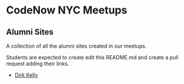 # CodeNow NYC Meetups

## Alumni Sites

A collection of all the alumni sites created in our meetups.

Students are expected to create edit this README.md and create
a pull request adding their links.

* [Dirk Kelly](dirkkelly.github.io)
